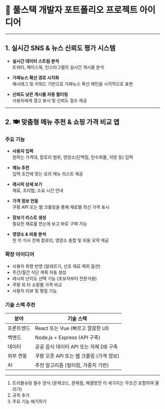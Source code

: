 
# 📂 풀스택 개발자 포트폴리오 프로젝트 아이디어

---

## 1. 실시간 SNS & 뉴스 신뢰도 평가 시스템

- **실시간 데이터 스트림 분석**  
  트위터, 페이스북, 인스타그램의 실시간 게시물 분석

- **가짜뉴스 확산 경로 시각화**  
  해시태그 및 키워드 기반으로 가짜뉴스 확산 패턴을 시각적으로 표현

- **신뢰도 낮은 게시물 자동 필터링**  
  사용자에게 경고 표시 및 신뢰도 점수 제공

---

## 2. 🍽️ 맞춤형 메뉴 추천 & 쇼핑 가격 비교 앱

### 주요 기능

- **사용자 입력**  
  원하는 가격대, 칼로리 범위, 영양소(단백질, 탄수화물, 지방 등) 입력

- **메뉴 추천**  
  입력 조건에 맞는 요리 메뉴 리스트 제공

- **레시피 상세 보기**  
  재료, 조리법, 소요 시간 안내

- **가격 정보 연동**  
  쿠팡 API 또는 웹 크롤링을 통해 재료별 최신 가격 표시

- **장보기 리스트 생성**  
  필요한 재료를 한눈에 보고 바로 구매 가능

- **영양소 & 비용 분석**  
  한 끼 식사 전체 칼로리, 영양소 총합 및 비용 요약 제공

### 확장 아이디어

- 사용자 취향 반영 (알레르기, 선호 재료 제외 옵션)  
- 주간/월간 식단 계획 자동 생성  
- 레시피 난이도 선택 기능 (초보자부터 전문가용)  
- 쿠팡 외 타 쇼핑몰 가격 비교  
- 사용자 리뷰 및 평점 기능

### 기술 스택 추천

| 분야       | 기술 스택                            |
|------------|------------------------------------|
| 프론트엔드 | React 또는 Vue (빠르고 깔끔한 UI)   |
| 백엔드     | Node.js + Express (API 구축)        |
| 데이터     | 공공 음식 데이터 API 또는 자체 DB 구축 |
| 외부 연동  | 쿠팡 오픈 API 또는 웹 크롤링 (가격 정보) |
| AI         | 추천 알고리즘 (필터링, 가중치 기반) |

---

1. 트러블슈팅 필수 양식 (문제코드, 문제점, 해결방안 이 세가지는 무조건 포함하여 올리기)
2. 규칙 추가 
3. 주요 기능 얘기하기